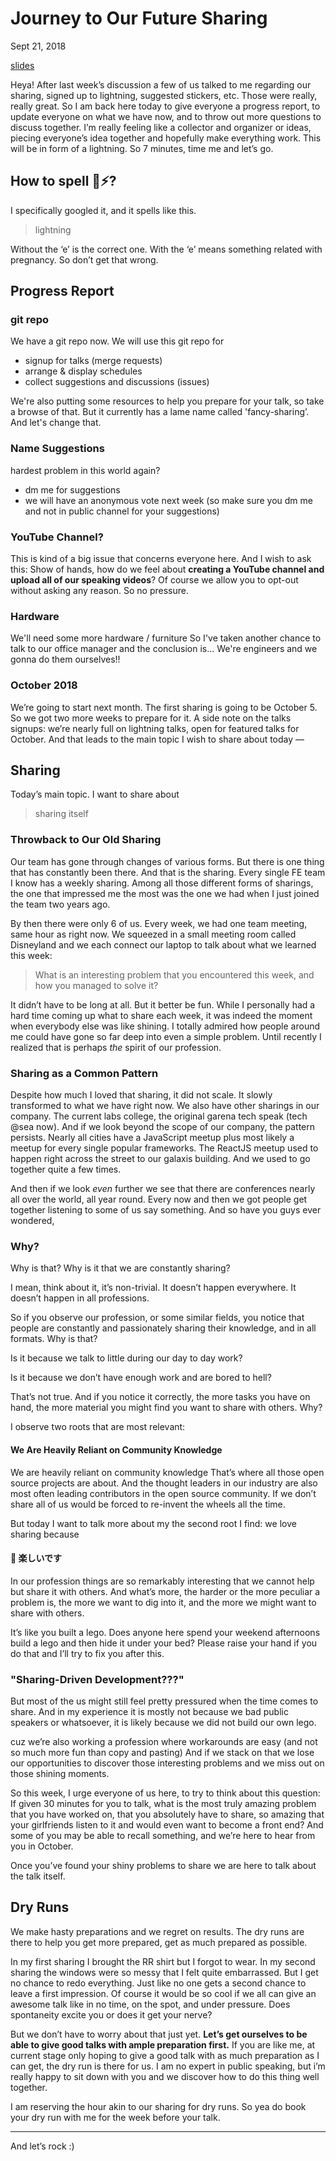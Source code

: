 # Journey to Our Future Sharing

Sept 21, 2018

[slides](https://slides.com/wgao19/future-sharing-1)

Heya! After last week’s discussion a few of us talked to me regarding our sharing, signed up to lightning, suggested stickers, etc. Those were really, really great. So I am back here today to give everyone a progress report, to update everyone on what we have now, and to throw out more questions to discuss together. I’m really feeling like a collector and organizer or ideas, piecing everyone’s idea together and hopefully make everything work. This will be in form of a lightning. So 7 minutes, time me and let’s go.

## How to spell ⚡️?

I specifically googled it, and it spells like this.

> lightning

Without the ‘e’ is the correct one. With the ‘e’ means something related with pregnancy. So don’t get that wrong.

## Progress Report

### git repo

We have a git repo now. We will use this git repo for

- signup for talks (merge requests)
- arrange & display schedules
- collect suggestions and discussions (issues)

We're also putting some resources to help you prepare for your talk, so take a browse of that. But it currently has a lame name called 'fancy-sharing’. And let's change that.

### Name Suggestions

hardest problem in this world again?

- dm me for suggestions
- we will have an anonymous vote next week (so make sure you dm me and not in public channel for your suggestions)

### YouTube Channel?

This is kind of a big issue that concerns everyone here. And I wish to ask this: Show of hands, how do we feel about **creating a YouTube channel and upload all of our speaking videos**? Of course we allow you to opt-out without asking any reason. So no pressure.

### Hardware

We'll need some more hardware / furniture So I've taken another chance to talk to our office manager and the conclusion is... We're engineers and we gonna do them ourselves!!

### October 2018

We’re going to start next month. The first sharing is going to be October 5. So we got two more weeks to prepare for it. A side note on the talks signups: we’re nearly full on lightning talks, open for featured talks for October. And that leads to the main topic I wish to share about today —

## Sharing

Today’s main topic. I want to share about

> sharing itself

### Throwback to Our Old Sharing

Our team has gone through changes of various forms. But there is one thing that has constantly been there. And that is the sharing. Every single FE team I know has a weekly sharing. Among all those different forms of sharings, the one that impressed me the most was the one we had when I just joined the team two years ago.

By then there were only 6 of us. Every week, we had one team meeting, same hour as right now. We squeezed in a small meeting room called Disneyland and we each connect our laptop to talk about what we learned this week:

> What is an interesting problem that you encountered this week, and how you managed to solve it?

It didn’t have to be long at all. But it better be fun. While I personally had a hard time coming up what to share each week, it was indeed the moment when everybody else was like shining. I totally admired how people around me could have gone so far deep into even a simple problem. Until recently I realized that is perhaps _the_ spirit of our profession.

### Sharing as a Common Pattern

Despite how much I loved that sharing, it did not scale. It slowly transformed to what we have right now. We also have other sharings in our company. The current labs college, the original garena tech speak (tech @sea now). And if we look beyond the scope of our company, the pattern persists. Nearly all cities have a JavaScript meetup plus most likely a meetup for every single popular frameworks. The ReactJS meetup used to happen right across the street to our galaxis building. And we used to go together quite a few times.

And then if we look _even_ further we see that there are conferences nearly all over the world, all year round. Every now and then we got people get together listening to some of us say something. And so have you guys ever wondered,

### Why?

Why is that? Why is it that we are constantly sharing?

I mean, think about it, it’s non-trivial. It doesn’t happen everywhere. It doesn’t happen in all professions.

So if you observe our profession, or some similar fields, you notice that people are constantly and passionately sharing their knowledge, and in all formats. Why is that?

Is it because we talk to little during our day to day work?

Is it because we don’t have enough work and are bored to hell?

That’s not true. And if you notice it correctly, the more tasks you have on hand, the more material you might find you want to share with others. Why?

I observe two roots that are most relevant:

#### We Are Heavily Reliant on Community Knowledge

We are heavily reliant on community knowledge That’s where all those open source projects are about. And the thought leaders in our industry are also most often leading contributors in the open source community. If we don’t share all of us would be forced to re-invent the wheels all the time.

But today I want to talk more about my the second root I find: we love sharing because

#### 🤞 楽しいです

In our profession things are so remarkably interesting that we cannot help but share it with others. And what’s more, the harder or the more peculiar a problem is, the more we want to dig into it, and the more we might want to share with others.

It’s like you built a lego. Does anyone here spend your weekend afternoons build a lego and then hide it under your bed? Please raise your hand if you do that and I’ll try to fix you after this.

### "Sharing-Driven Development???"

But most of the us might still feel pretty pressured when the time comes to share. And in my experience it is mostly not because we bad public speakers or whatsoever, it is likely because we did not build our own lego.

cuz we’re also working a profession where workarounds are easy (and not so much more fun than copy and pasting) And if we stack on that we lose our opportunities to discover those interesting problems and we miss out on those shining moments.

So this week, I urge everyone of us here, to try to think about this question: If given 30 minutes for you to talk, what is the most truly amazing problem that you have worked on, that you absolutely have to share, so amazing that your girlfriends listen to it and would even want to become a front end? And some of you may be able to recall something, and we’re here to hear from you in October.

Once you’ve found your shiny problems to share we are here to talk about the talk itself.

## Dry Runs

We make hasty preparations and we regret on results. The dry runs are there to help you get more prepared, get as much prepared as possible.

In my first sharing I brought the RR shirt but I forgot to wear. In my second sharing the windows were so messy that I felt quite embarrassed. But I get no chance to redo everything. Just like no one gets a second chance to leave a first impression. Of course it would be so cool if we all can give an awesome talk like in no time, on the spot, and under pressure. Does spontaneity excite you or does it get your nerve?

But we don’t have to worry about that just yet. **Let’s get ourselves to be able to give good talks with ample preparation first.** If you are like me, at current stage only hoping to give a good talk with as much preparation as I can get, the dry run is there for us. I am no expert in public speaking, but i’m really happy to sit down with you and we discover how to do this thing well together.

I am reserving the hour akin to our sharing for dry runs. So yea do book your dry run with me for the week before your talk.

---

And let’s rock :)
